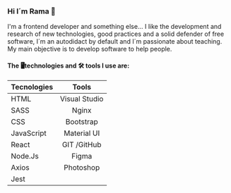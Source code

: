 ### Hi I´m Rama 👋

I'm a frontend developer and something else...
I like the development and research of new technologies, good practices and a solid defender of free software, I´m an autodidact by default and I´m passionate about teaching.
My main objective is to develop software to help people.

#### The 🖥technologies and 🛠 tools I use are:

| Tecnologies  |   Tools       |  
| ------------ |:-------------:| 
| HTML         | Visual Studio | 
| SASS         | Nginx         |
| CSS          | Bootstrap     |  
| JavaScript   | Material UI   | 
| React        | GIT /GitHub   | 
| Node.Js      | Figma         |   
| Axios        | Photoshop     |   
| Jest         |               |


<!--
**RamaBas/RamaBas** is a ✨ _special_ ✨ repository because its `README.md` (this file) appears on your GitHub profile.

Here are some ideas to get you started:

- 🔭 I’m currently working on ...
- 🌱 I’m currently learning ...
- 👯 I’m looking to collaborate on ...
- 🤔 I’m looking for help with ...
- 💬 Ask me about ...
- 📫 How to reach me: ...
- 😄 Pronouns: ...
- ⚡ Fun fact: ...
-->

